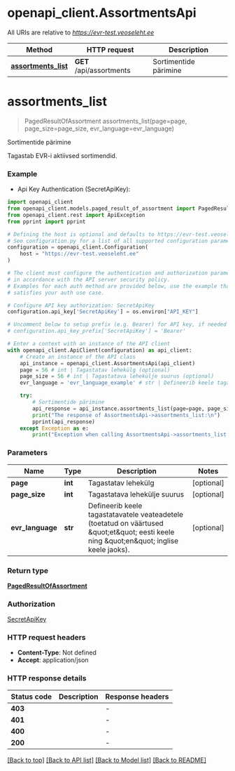 # openapi_client.AssortmentsApi

All URIs are relative to *https://evr-test.veoseleht.ee*

Method | HTTP request | Description
------------- | ------------- | -------------
[**assortments_list**](AssortmentsApi.md#assortments_list) | **GET** /api/assortments | Sortimentide pärimine


# **assortments_list**
> PagedResultOfAssortment assortments_list(page=page, page_size=page_size, evr_language=evr_language)

Sortimentide pärimine

Tagastab EVR-i aktiivsed sortimendid.

### Example

* Api Key Authentication (SecretApiKey):

```python
import openapi_client
from openapi_client.models.paged_result_of_assortment import PagedResultOfAssortment
from openapi_client.rest import ApiException
from pprint import pprint

# Defining the host is optional and defaults to https://evr-test.veoseleht.ee
# See configuration.py for a list of all supported configuration parameters.
configuration = openapi_client.Configuration(
    host = "https://evr-test.veoseleht.ee"
)

# The client must configure the authentication and authorization parameters
# in accordance with the API server security policy.
# Examples for each auth method are provided below, use the example that
# satisfies your auth use case.

# Configure API key authorization: SecretApiKey
configuration.api_key['SecretApiKey'] = os.environ["API_KEY"]

# Uncomment below to setup prefix (e.g. Bearer) for API key, if needed
# configuration.api_key_prefix['SecretApiKey'] = 'Bearer'

# Enter a context with an instance of the API client
with openapi_client.ApiClient(configuration) as api_client:
    # Create an instance of the API class
    api_instance = openapi_client.AssortmentsApi(api_client)
    page = 56 # int | Tagastatav lehekülg (optional)
    page_size = 56 # int | Tagastatava lehekülje suurus (optional)
    evr_language = 'evr_language_example' # str | Defineerib keele tagastatavatele veateadetele (toetatud on väärtused \"et\" eesti keele ning \"en\" inglise keele jaoks). (optional)

    try:
        # Sortimentide pärimine
        api_response = api_instance.assortments_list(page=page, page_size=page_size, evr_language=evr_language)
        print("The response of AssortmentsApi->assortments_list:\n")
        pprint(api_response)
    except Exception as e:
        print("Exception when calling AssortmentsApi->assortments_list: %s\n" % e)
```



### Parameters


Name | Type | Description  | Notes
------------- | ------------- | ------------- | -------------
 **page** | **int**| Tagastatav lehekülg | [optional] 
 **page_size** | **int**| Tagastatava lehekülje suurus | [optional] 
 **evr_language** | **str**| Defineerib keele tagastatavatele veateadetele (toetatud on väärtused \&quot;et\&quot; eesti keele ning \&quot;en\&quot; inglise keele jaoks). | [optional] 

### Return type

[**PagedResultOfAssortment**](PagedResultOfAssortment.md)

### Authorization

[SecretApiKey](../README.md#SecretApiKey)

### HTTP request headers

 - **Content-Type**: Not defined
 - **Accept**: application/json

### HTTP response details

| Status code | Description | Response headers |
|-------------|-------------|------------------|
**403** |  |  -  |
**401** |  |  -  |
**400** |  |  -  |
**200** |  |  -  |

[[Back to top]](#) [[Back to API list]](../README.md#documentation-for-api-endpoints) [[Back to Model list]](../README.md#documentation-for-models) [[Back to README]](../README.md)

